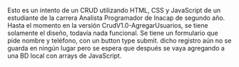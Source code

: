 Esto es un intento de un CRUD utilizando HTML, CSS y JavaScript de un estudiante de la carrera Analista Programador de Inacap de segundo año.
Hasta el momento en la versión CrudV1.0-AgregarUsuarios, se tiene solamente el diseño, todavía nada funcional.
Se tiene un formulario que pide nombre y teléfono, con un button type submit.
dicho registro aún no se guarda en ningún lugar pero se espera que después se vaya agregando a una BD local con arrays de JavaScript.
